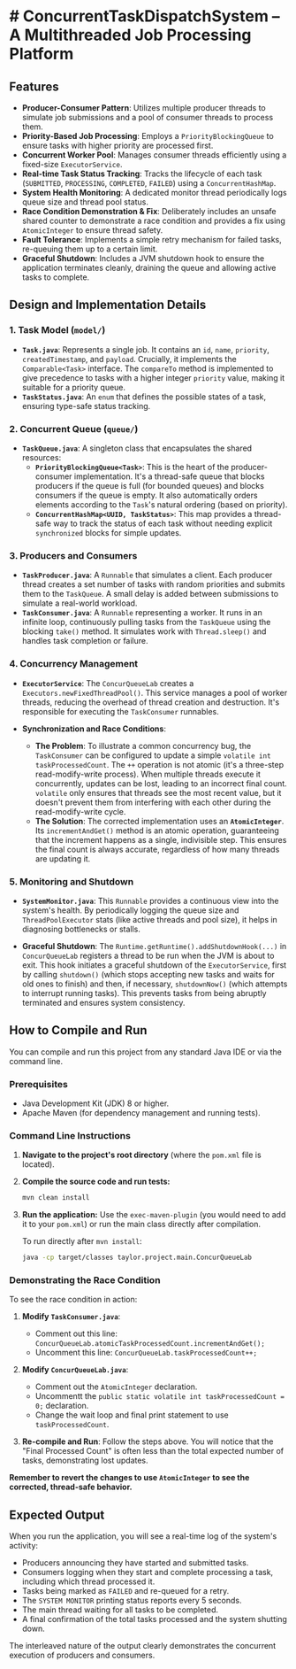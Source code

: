
# # ConcurrentTaskDispatchSystem – A Multithreaded Job Processing Platform

## Features

-   **Producer-Consumer Pattern**: Utilizes multiple producer threads to simulate job submissions and a pool of consumer threads to process them.
-   **Priority-Based Job Processing**: Employs a `PriorityBlockingQueue` to ensure tasks with higher priority are processed first.
-   **Concurrent Worker Pool**: Manages consumer threads efficiently using a fixed-size `ExecutorService`.
-   **Real-time Task Status Tracking**: Tracks the lifecycle of each task (`SUBMITTED`, `PROCESSING`, `COMPLETED`, `FAILED`) using a `ConcurrentHashMap`.
-   **System Health Monitoring**: A dedicated monitor thread periodically logs queue size and thread pool status.
-   **Race Condition Demonstration & Fix**: Deliberately includes an unsafe shared counter to demonstrate a race condition and provides a fix using `AtomicInteger` to ensure thread safety.
-   **Fault Tolerance**: Implements a simple retry mechanism for failed tasks, re-queuing them up to a certain limit.
-   **Graceful Shutdown**: Includes a JVM shutdown hook to ensure the application terminates cleanly, draining the queue and allowing active tasks to complete.

## Design and Implementation Details

### 1. Task Model (`model/`)

-   **`Task.java`**: Represents a single job. It contains an `id`, `name`, `priority`, `createdTimestamp`, and `payload`. Crucially, it implements the `Comparable<Task>` interface. The `compareTo` method is implemented to give precedence to tasks with a higher integer `priority` value, making it suitable for a priority queue.
-   **`TaskStatus.java`**: An `enum` that defines the possible states of a task, ensuring type-safe status tracking.

### 2. Concurrent Queue (`queue/`)

-   **`TaskQueue.java`**: A singleton class that encapsulates the shared resources:
    -   **`PriorityBlockingQueue<Task>`**: This is the heart of the producer-consumer implementation. It's a thread-safe queue that blocks producers if the queue is full (for bounded queues) and blocks consumers if the queue is empty. It also automatically orders elements according to the `Task`'s natural ordering (based on priority).
    -   **`ConcurrentHashMap<UUID, TaskStatus>`**: This map provides a thread-safe way to track the status of each task without needing explicit `synchronized` blocks for simple updates.

### 3. Producers and Consumers

-   **`TaskProducer.java`**: A `Runnable` that simulates a client. Each producer thread creates a set number of tasks with random priorities and submits them to the `TaskQueue`. A small delay is added between submissions to simulate a real-world workload.
-   **`TaskConsumer.java`**: A `Runnable` representing a worker. It runs in an infinite loop, continuously pulling tasks from the `TaskQueue` using the blocking `take()` method. It simulates work with `Thread.sleep()` and handles task completion or failure.

### 4. Concurrency Management

-   **`ExecutorService`**: The `ConcurQueueLab` creates a `Executors.newFixedThreadPool()`. This service manages a pool of worker threads, reducing the overhead of thread creation and destruction. It's responsible for executing the `TaskConsumer` runnables.

-   **Synchronization and Race Conditions**:
    -   **The Problem**: To illustrate a common concurrency bug, the `TaskConsumer` can be configured to update a simple `volatile int taskProcessedCount`. The `++` operation is not atomic (it's a three-step read-modify-write process). When multiple threads execute it concurrently, updates can be lost, leading to an incorrect final count. `volatile` only ensures that threads see the most recent value, but it doesn't prevent them from interfering with each other during the read-modify-write cycle.
    -   **The Solution**: The corrected implementation uses an **`AtomicInteger`**. Its `incrementAndGet()` method is an atomic operation, guaranteeing that the increment happens as a single, indivisible step. This ensures the final count is always accurate, regardless of how many threads are updating it.

### 5. Monitoring and Shutdown

-   **`SystemMonitor.java`**: This `Runnable` provides a continuous view into the system's health. By periodically logging the queue size and `ThreadPoolExecutor` stats (like active threads and pool size), it helps in diagnosing bottlenecks or stalls.

-   **Graceful Shutdown**: The `Runtime.getRuntime().addShutdownHook(...)` in `ConcurQueueLab` registers a thread to be run when the JVM is about to exit. This hook initiates a graceful shutdown of the `ExecutorService`, first by calling `shutdown()` (which stops accepting new tasks and waits for old ones to finish) and then, if necessary, `shutdownNow()` (which attempts to interrupt running tasks). This prevents tasks from being abruptly terminated and ensures system consistency.

## How to Compile and Run

You can compile and run this project from any standard Java IDE or via the command line.

### Prerequisites

-   Java Development Kit (JDK) 8 or higher.
-   Apache Maven (for dependency management and running tests).

### Command Line Instructions

1.  **Navigate to the project's root directory** (where the `pom.xml` file is located).

2.  **Compile the source code and run tests:**
    ```bash
    mvn clean install
    ```

3.  **Run the application:**
    Use the `exec-maven-plugin` (you would need to add it to your `pom.xml`) or run the main class directly after compilation.

    To run directly after `mvn install`:
    ```bash
    java -cp target/classes taylor.project.main.ConcurQueueLab
    ```

### Demonstrating the Race Condition

To see the race condition in action:

1.  **Modify `TaskConsumer.java`**:
    -   Comment out this line: `ConcurQueueLab.atomicTaskProcessedCount.incrementAndGet();`
    -   Uncomment this line: `ConcurQueueLab.taskProcessedCount++;`

2.  **Modify `ConcurQueueLab.java`**:
    -   Comment out the `AtomicInteger` declaration.
    -   Uncommentt the `public static volatile int taskProcessedCount = 0;` declaration.
    -   Change the wait loop and final print statement to use `taskProcessedCount`.

3.  **Re-compile and Run**: Follow the steps above. You will notice that the "Final Processed Count" is often less than the total expected number of tasks, demonstrating lost updates.

**Remember to revert the changes to use `AtomicInteger` to see the corrected, thread-safe behavior.**

## Expected Output

When you run the application, you will see a real-time log of the system's activity:

-   Producers announcing they have started and submitted tasks.
-   Consumers logging when they start and complete processing a task, including which thread processed it.
-   Tasks being marked as `FAILED` and re-queued for a retry.
-   The `SYSTEM MONITOR` printing status reports every 5 seconds.
-   The main thread waiting for all tasks to be completed.
-   A final confirmation of the total tasks processed and the system shutting down.

The interleaved nature of the output clearly demonstrates the concurrent execution of producers and consumers.

